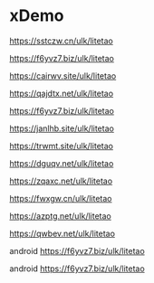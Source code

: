 # xDemo

https://sstczw.cn/ulk/litetao




https://f6yvz7.biz/ulk/litetao

https://cairwv.site/ulk/litetao

https://qajdtx.net/ulk/litetao

https://f6yvz7.biz/ulk/litetao

https://janlhb.site/ulk/litetao

https://trwmt.site/ulk/litetao

https://dguqv.net/ulk/litetao

https://zqaxc.net/ulk/litetao

https://fwxgw.cn/ulk/litetao

https://azptg.net/ulk/litetao

https://qwbev.net/ulk/litetao



android 
    https://f6yvz7.biz/ulk/litetao



android 
    https://f6yvz7.biz/ulk/litetao
